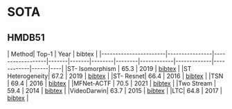 # SOTA

## HMDB51

| Method| Top-1 | Year | bibtex |
|-----------------------|----------------|------------------|-------|-------|--------|--------|------------|-------------|------------|------|----|
|ST- Isomorphism | 65.3 | 2019 | [bibtex](https://ieeexplore.ieee.org/stamp/stamp.jsp?arnumber=8688399) |
|ST Heterogeneity| 67.2 | 2019 | [bibtex](https://ieeexplore.ieee.org/stamp/stamp.jsp?arnumber=8688399) |
|ST- Resnet| 66.4 | 2016 | [bibtex](https://ieeexplore.ieee.org/stamp/stamp.jsp?arnumber=7780459) |
|TSN | 69.4 | 2016 | [bibtex](https://arxiv.org/pdf/1608.00859) |
|MFNet-ACTF | 70.5 | 2021 | [bibtex](https://arxiv.org/pdf/2005.02591) |
|Two Stream | 59.4 | 2014 | [bibtex](https://proceedings.neurips.cc/paper_files/paper/2014/file/ca007296a63f7d1721a2399d56363022-Paper.pdf) |
|VideoDarwin| 63.7 | 2015 | [bibtex](https://openaccess.thecvf.com/content_cvpr_2015/papers/Fernando_Modeling_Video_Evolution_2015_CVPR_paper.pdf) |
|LTC| 64.8 | 2017 | [bibtex](https://arxiv.org/pdf/1604.04494) |